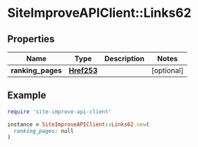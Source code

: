 # SiteImproveAPIClient::Links62

## Properties

| Name | Type | Description | Notes |
| ---- | ---- | ----------- | ----- |
| **ranking_pages** | [**Href253**](Href253.md) |  | [optional] |

## Example

```ruby
require 'site-improve-api-client'

instance = SiteImproveAPIClient::Links62.new(
  ranking_pages: null
)
```

